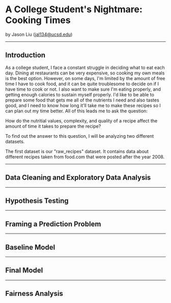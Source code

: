 # A College Student's Nightmare: Cooking Times
by Jason Liu (jal134@ucsd.edu)

---
## Introduction

As a college student, I face a constant struggle in deciding what to eat each day. Dining at restaurants can be very expensive, so cooking my own meals is the best option. However, on some days, I'm limited by the amount of free time I have to cook food, and it can be quite troublesome to decide on if I have time to cook or not. I also want to make sure I'm eating properly, and getting enough calories to sustain myself properly. I'd like to be able to prepare some food that gets me all of the nutrients I need and also tastes good, and I need to know how long it'll take me to make these recipes so I can plan out my time better. All of this leads me to ask the question:

How do the nutritial values, complexity, and quality of a recipe affect the amount of time it takes to prepare the recipe? 

To find out the answer to this question, I will be analyzing two different datasets.

The first dataset is our "raw_recipes" dataset. It contains data about different recipes taken from food.com that were posted after the year 2008.

---
## Data Cleaning and Exploratory Data Analysis
---
## Hypothesis Testing
---
## Framing a Prediction Problem
---
## Baseline Model
---
## Final Model
---
## Fairness Analysis
